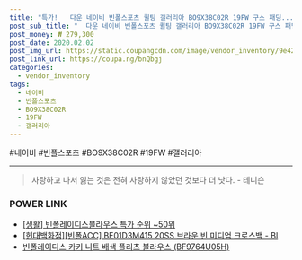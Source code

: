 ```yaml
--- 
title: "특가!   다운 네이비 빈폴스포츠 퀼팅 갤러리아 BO9X38C02R 19FW 구스 패딩..." 
post_sub_title: "  다운 네이비 빈폴스포츠 퀼팅 갤러리아 BO9X38C02R 19FW 구스 패딩 여성 beanpolesport" 
post_money: ₩ 279,300 
post_date: 2020.02.02 
post_img_url: https://static.coupangcdn.com/image/vendor_inventory/9e42/ac27fc0ea03af565bcdf63e9e70f3b533e90b2fb0cef1a42ac5ee0ee5459.JPG 
post_link_url: https://coupa.ng/bnQbgj 
categories: 
  - vendor_inventory 
tags: 
  - 네이비 
  - 빈폴스포츠 
  - BO9X38C02R 
  - 19FW 
  - 갤러리아 
--- 
```

  #네이비 #빈폴스포츠 #BO9X38C02R #19FW #갤러리아 
<hr> 

> 사랑하고 나서 잃는 것은 전혀 사랑하지 않았던 것보다 더 낫다. - 테니슨 


### POWER LINK

* <a href="https://blog.naver.com/sakai111/221785638314" target="_blank"> [생활] 빈폴레이디스블라우스 특가 순위 ~50위</a>
* <a href="https://blog.naver.com/fasyy4321/221789682692" target="_blank">[현대백화점][빈폴ACC] BE01D3M415 20SS 브라운 빈 미디엄 크로스백 - Bl</a>
* <a href="https://blog.naver.com/fasyy4321/221786328223" target="_blank">빈폴레이디스 카키 니트 배색 플리츠 블라우스 (BF9764U05H)</a>
